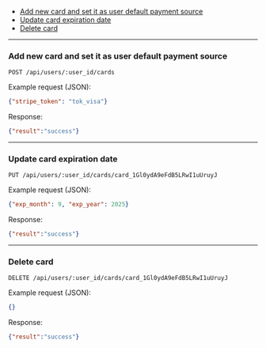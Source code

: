 * [Add new card and set it as user default payment source](#create)
* [Update card expiration date](#update)
* [Delete card](#delete)

---

<a name="create"/>

### Add new card and set it as user default payment source

```
POST /api/users/:user_id/cards
```

Example request (JSON):
```json
{"stripe_token": "tok_visa"}
```

Response:
```json
{"result":"success"}
```

---

<a name="update"/>

### Update card expiration date

```
PUT /api/users/:user_id/cards/card_1Gl0ydA9eFdB5LRwI1uUruyJ
```

Example request (JSON):
```json
{"exp_month": 9, "exp_year": 2025}
```

Response:
```json
{"result":"success"}
```
---

<a name="delete"/>

### Delete card

```
DELETE /api/users/:user_id/cards/card_1Gl0ydA9eFdB5LRwI1uUruyJ
```

Example request (JSON):
```json
{}
```

Response:
```json
{"result":"success"}
```
